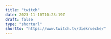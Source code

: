 ```yaml
---
title: "twitch"
date: 2023-11-10T10:23:19Z
draft: false
type: "shorturl"
shortto: "https://www.twitch.tv/diekruecke/"
---
```



